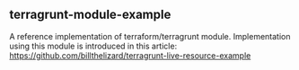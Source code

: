 ## terragrunt-module-example

A reference implementation of terraform/terragrunt module.
Implementation using this module is introduced in this article:
https://github.com/billthelizard/terragrunt-live-resource-example
